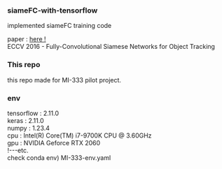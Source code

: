 ### siameFC-with-tensorflow
implemented siameFC training code <br>

paper : [here !](https://link.springer.com/chapter/10.1007/978-3-319-48881-3_56)  <br>
ECCV 2016 - Fully-Convolutional Siamese Networks for Object Tracking

### This repo
this repo made for MI-333 pilot project. 


### env
tensorflow : 2.11.0  <br>
keras : 2.11.0  <br>
numpy : 1.23.4  <br>
cpu : Intel(R) Core(TM) i7-9700K CPU @ 3.60GHz  <br>
gpu : NVIDIA Geforce RTX 2060  <br>
!---etc.  <br>
check conda env) MI-333-env.yaml
